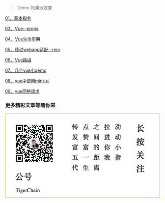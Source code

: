 > Demo 的演示效果

[01、基本指令](https://tigerchain.github.io/vue-lesson/01、基本指令/index.html)

[03、Vue--props](https://tigerchain.github.io/vue-lesson/03、Vue--props属性/index.html)

[04、Vue生命周期](https://tigerchain.github.io/vue-lesson/04、Vue生命周期/index.html)

[05、移动webapp适配--rem](https://tigerchain.github.io/vue-lesson/05、移动webapp适配--rem/index.html)

[06、Vue路由](https://tigerchain.github.io/vue-lesson/06、Vue路由/index.html)

[07、几个vue小demo](https://tigerchain.github.io/vue-lesson/07、若干练手Demo/index.html)

[08、vue中使用mint-ui](https://tigerchain.github.io/vue-lesson/08、Mint-UI的使用/index.html)

[09、vue网络请求](https://tigerchain.github.io/vue-lesson/09、vue网络请求/index.html)

### 更多精彩文章等着你来
<div style="border:1px solid orange">
	<img src="./imgs/myscancode.jpg"></img>
</div>

